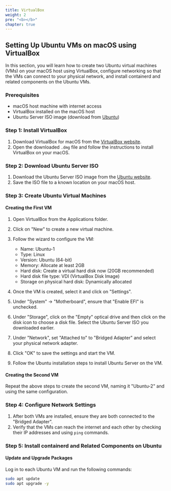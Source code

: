 ```yaml
---
title: VirtualBox
weight: 2
pre: "<b></b>"
chapter: true
---
```

## Setting Up Ubuntu VMs on macOS using VirtualBox

In this section, you will learn how to create two Ubuntu virtual machines (VMs) on your macOS host using VirtualBox, configure networking so that the VMs can connect to your physical network, and install containerd and related components on the Ubuntu VMs.

### Prerequisites

- macOS host machine with internet access
- VirtualBox installed on the macOS host
- Ubuntu Server ISO image (download from [Ubuntu](https://ubuntu.com/download/server))

### Step 1: Install VirtualBox

1. Download VirtualBox for macOS from the [VirtualBox website](https://www.virtualbox.org/wiki/Downloads).
2. Open the downloaded `.dmg` file and follow the instructions to install VirtualBox on your macOS.

### Step 2: Download Ubuntu Server ISO

1. Download the Ubuntu Server ISO image from the [Ubuntu website](https://ubuntu.com/download/server).
2. Save the ISO file to a known location on your macOS host.

### Step 3: Create Ubuntu Virtual Machines

#### Creating the First VM

1. Open VirtualBox from the Applications folder.
2. Click on "New" to create a new virtual machine.
3. Follow the wizard to configure the VM:
   - Name: Ubuntu-1
   - Type: Linux
   - Version: Ubuntu (64-bit)
   - Memory: Allocate at least 2GB
   - Hard disk: Create a virtual hard disk now (20GB recommended)
   - Hard disk file type: VDI (VirtualBox Disk Image)
   - Storage on physical hard disk: Dynamically allocated

4. Once the VM is created, select it and click on "Settings".
5. Under "System" -> "Motherboard", ensure that "Enable EFI" is unchecked.
6. Under "Storage", click on the "Empty" optical drive and then click on the disk icon to choose a disk file. Select the Ubuntu Server ISO you downloaded earlier.
7. Under "Network", set "Attached to" to "Bridged Adapter" and select your physical network adapter.

8. Click "OK" to save the settings and start the VM.
9. Follow the Ubuntu installation steps to install Ubuntu Server on the VM.

#### Creating the Second VM

Repeat the above steps to create the second VM, naming it "Ubuntu-2" and using the same configuration.

### Step 4: Configure Network Settings

1. After both VMs are installed, ensure they are both connected to the "Bridged Adapter".
2. Verify that the VMs can reach the internet and each other by checking their IP addresses and using `ping` commands.

### Step 5: Install containerd and Related Components on Ubuntu

#### Update and Upgrade Packages

Log in to each Ubuntu VM and run the following commands:

```bash
sudo apt update
sudo apt upgrade -y
